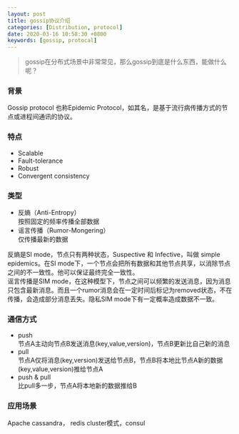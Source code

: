 ```yaml
---
layout: post
title: gossip协议介绍
categories: [Distribution, protocol]
date: 2020-03-16 10:58:30 +0800
keywords: [gossip, protocal]
---
```


>gossip在分布式场景中非常常见，那么gossip到底是什么东西，能做什么呢？ 

### 背景

Gossip protocol 也称Epidemic Protocol，如其名，是基于流行病传播方式的节点或进程间通讯的协议。

### 特点

- Scalable
- Fault-tolerance
- Robust
- Convergent consistency

### 类型

- 反熵（Anti-Entropy）  
按照固定的频率传播全部数据
- 谣言传播（Rumor-Mongering）  
仅传播最新的数据

反熵是SI mode，节点只有两种状态，Suspective 和 Infective，叫做 simple epidemics。在SI mode下，一个节点会把所有数据和其他节点共享，以消除节点之间的不一致性。他可以保证最终完全一致性。  
谣言传播是SIM mode，在这种模型下，节点之间可以频繁的发送消息，因为消息只包含最新消息。而且一个rumor消息会在一定时间后标记为removed状态，不在传播，会造成部分消息丢失。隐私SIM mode下有一定概率造成数据不一致。

### 通信方式

- push  
节点A主动向节点B发送消息(key,value,version)，节点B更新比自己新的消息
- pull  
节点A仅将消息(key,version)发送给节点B，节点B将本地比节点A新的数据(key,value,version)推给节点A
- push & pull  
比pull多一步，节点A将本地新的数据推给B

### 应用场景

Apache cassandra， redis cluster模式，consul